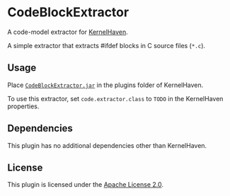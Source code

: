 # CodeBlockExtractor

<!-- ![Build Status](https://jenkins.sse.uni-hildesheim.de/buildStatus/icon?job=TODO) -->

A code-model extractor for [KernelHaven](https://github.com/KernelHaven/KernelHaven).

A simple extractor that extracts #ifdef blocks in C source files (`*.c`).

## Usage

Place [`CodeBlockExtractor.jar`](TODO) in the plugins folder of KernelHaven.

To use this extractor, set `code.extractor.class` to `TODO` in the KernelHaven properties.

## Dependencies

This plugin has no additional dependencies other than KernelHaven.

## License

This plugin is licensed under the [Apache License 2.0](https://www.apache.org/licenses/LICENSE-2.0.html).
